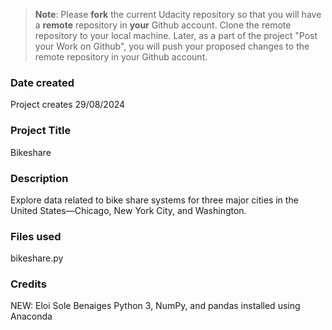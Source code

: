 >**Note**: Please **fork** the current Udacity repository so that you will have a **remote** repository in **your** Github account. Clone the remote repository to your local machine. Later, as a part of the project "Post your Work on Github", you will push your proposed changes to the remote repository in your Github account.

### Date created
Project creates 29/08/2024

### Project Title
Bikeshare

### Description
Explore data related to bike share systems for three major cities in the United States—Chicago, New York City, and Washington.

### Files used
bikeshare.py

### Credits
NEW: Eloi Sole Benaiges
Python 3, NumPy, and pandas installed using Anaconda

